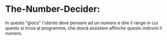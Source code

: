 # The-Number-Decider:
In questo "gioco" l'utente deve pensare ad un numero e dire il range in cui questo si trova al programma, che dovrà assistere affinche questo indovini il numero.
